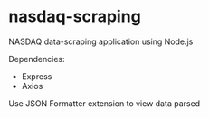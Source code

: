 # nasdaq-scraping
NASDAQ data-scraping application using Node.js

Dependencies: 
* Express
* Axios

Use JSON Formatter extension to view data parsed